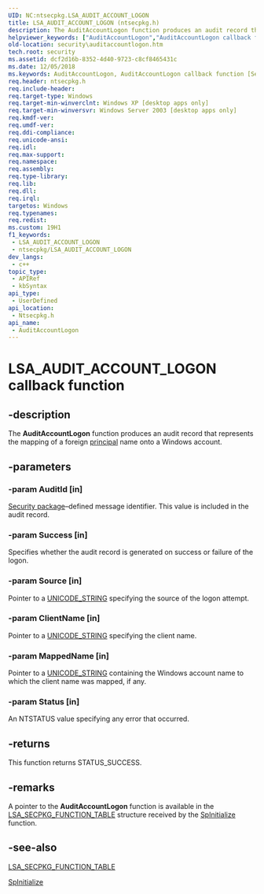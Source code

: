 ```yaml
---
UID: NC:ntsecpkg.LSA_AUDIT_ACCOUNT_LOGON
title: LSA_AUDIT_ACCOUNT_LOGON (ntsecpkg.h)
description: The AuditAccountLogon function produces an audit record that represents the mapping of a foreign principal name onto a Windows account.
helpviewer_keywords: ["AuditAccountLogon","AuditAccountLogon callback function [Security]","LSA_AUDIT_ACCOUNT_LOGON","LSA_AUDIT_ACCOUNT_LOGON callback","_ssp_auditaccountlogon","ntsecpkg/AuditAccountLogon","security.auditaccountlogon"]
old-location: security\auditaccountlogon.htm
tech.root: security
ms.assetid: dcf2d16b-8352-4d40-9723-c8cf8465431c
ms.date: 12/05/2018
ms.keywords: AuditAccountLogon, AuditAccountLogon callback function [Security], LSA_AUDIT_ACCOUNT_LOGON, LSA_AUDIT_ACCOUNT_LOGON callback, _ssp_auditaccountlogon, ntsecpkg/AuditAccountLogon, security.auditaccountlogon
req.header: ntsecpkg.h
req.include-header: 
req.target-type: Windows
req.target-min-winverclnt: Windows XP [desktop apps only]
req.target-min-winversvr: Windows Server 2003 [desktop apps only]
req.kmdf-ver: 
req.umdf-ver: 
req.ddi-compliance: 
req.unicode-ansi: 
req.idl: 
req.max-support: 
req.namespace: 
req.assembly: 
req.type-library: 
req.lib: 
req.dll: 
req.irql: 
targetos: Windows
req.typenames: 
req.redist: 
ms.custom: 19H1
f1_keywords:
 - LSA_AUDIT_ACCOUNT_LOGON
 - ntsecpkg/LSA_AUDIT_ACCOUNT_LOGON
dev_langs:
 - c++
topic_type:
 - APIRef
 - kbSyntax
api_type:
 - UserDefined
api_location:
 - Ntsecpkg.h
api_name:
 - AuditAccountLogon
---
```


# LSA_AUDIT_ACCOUNT_LOGON callback function


## -description

The <b>AuditAccountLogon</b> function produces an audit record that represents the mapping of a foreign <a href="https://docs.microsoft.com/windows/desktop/SecGloss/s-gly">principal</a> name onto a Windows account.

## -parameters

### -param AuditId [in]

<a href="https://docs.microsoft.com/windows/desktop/SecGloss/s-gly">Security package</a>–defined message identifier. This value is included in the audit record.

### -param Success [in]

Specifies whether the audit record is generated on success or failure of the logon.

### -param Source [in]

Pointer to a 
<a href="https://docs.microsoft.com/windows/desktop/api/subauth/ns-subauth-unicode_string">UNICODE_STRING</a> specifying the source of the logon attempt.

### -param ClientName [in]

Pointer to a <a href="https://docs.microsoft.com/windows/desktop/api/subauth/ns-subauth-unicode_string">UNICODE_STRING</a> specifying the client name.

### -param MappedName [in]

Pointer to a <a href="https://docs.microsoft.com/windows/desktop/api/subauth/ns-subauth-unicode_string">UNICODE_STRING</a> containing the Windows account name to which the client name was mapped, if any.

### -param Status [in]

An NTSTATUS value specifying any error that occurred.

## -returns

This function returns STATUS_SUCCESS.

## -remarks

A pointer to the <b>AuditAccountLogon</b> function is available in the 
<a href="https://docs.microsoft.com/windows/desktop/api/ntsecpkg/ns-ntsecpkg-lsa_secpkg_function_table">LSA_SECPKG_FUNCTION_TABLE</a> structure received by the 
<a href="https://docs.microsoft.com/windows/desktop/api/ntsecpkg/nc-ntsecpkg-spinitializefn">SpInitialize</a> function.

## -see-also

<a href="https://docs.microsoft.com/windows/desktop/api/ntsecpkg/ns-ntsecpkg-lsa_secpkg_function_table">LSA_SECPKG_FUNCTION_TABLE</a>



<a href="https://docs.microsoft.com/windows/desktop/api/ntsecpkg/nc-ntsecpkg-spinitializefn">SpInitialize</a>


